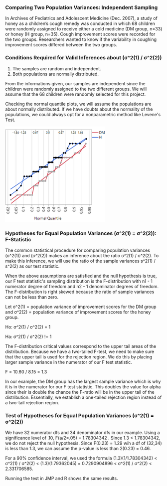 ### Comparing Two Population Variances: Independent Sampling
In Archives of Pediatrics and Adolescent Medicine (Dec. 2007), a study of honey as a children’s cough remedy was conducted in which 68 children were randomly assigned to receive either a cold medicine (DM group, n=33) or honey (H group, n=35). Cough improvement scores were recorded for the two groups. Researchers wanted to know if the variability in coughing improvement scores differed between the two groups.

### Conditions Required for Valid Inferences about (σ^2(1) / σ^2(2)) 
1. The samples are random and independent.
2. Both populations are normally distributed.

From the informations given, our samples are independent since the children were randomly assigned to the two different groups. We will assume that the 68 children were randomly selected for this project.

Checking the normal quantile plots, we will assume the populations are about normally distributed. If we have doubts about the normality of the populations, we could always opt for a nonparametric method like Levene's Test. 

![histogram](NormalPlots.png)

### Hypotheses for Equal Population Variances (σ^2(1) = σ^2(2)): F-Statistic

The common statistical procedure for comparing population variances (σ^2(1)) and (σ^2(2)) makes an inference about the ratio σ^2(1) / σ^2(2). To make this inference, we will use the ratio of the sample variances s^2(1) / s^2(2) as our test statistic.  
 
When the above assumptions are satisfied and the null hypothesis is true, our F test statistic's sampling distribution is the F-distribution with n1 - 1 numerator degree of freedom and n2 - 1 denominator degrees of freedom. The F-distribution is right skewed because the ratio of sample variances can not be less than zero. 

Let σ^2(1) = population variance of improvement scores for the DM group and σ^2(2) = population variance of improvement scores for the honey group.

Ho: σ^2(1) / σ^2(2) = 1

Ha: σ^2(1) / σ^2(2) != 1

The F-distribution critical values correspond to the upper tail areas of the distribution. Because we have a two-tailed F-test, we need to make sure that the upper tail is used for the rejection region. We do this by placing larger sample variance in the numerator of our F test statistic. 

F = 10.60 / 8.15 = 1.3 

In our example, the DM group has the largest sample variance which is why it is in the numerator for our F test statistic. This doubles the value for alpha since their is double the chance the F-ratio will be in the upper tail of the distribution. Essentially, we establish a one-tailed rejection region instead of a two-tail rejection region.

### Test of Hypotheses for Equal Population Variances (σ^2(1) = σ^2(2))
We have 32 numerator dfs and 34 denominator dfs in our example. Using a significance level of .10, F(a/2=.05) = 1.78304342
. Since 1.3 < 1.78304342, we do not reject the null hypothesis. Since F(0.23) = 1.29 wih a df of (32,34) is less than 1.3, we can assume the p-value is less than 2(0.23) = 0.46.

For a 90% confidence interval, we used the formula (1.3)(1/1.78304342) < σ^2(1) / σ^2(2) < (1.3)(1.79362045) = 0.7290904896 < σ^2(1) / σ^2(2) < 2.331706585. 

Running the test in JMP and R shows the same results.





